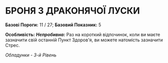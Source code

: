 ﻿# БРОНЯ З ДРАКОНЯЧОЇ ЛУСКИ

**Базові Пороги:** 11 / 27; **Базовий Показник:** 5

**Особливість:** ***Непробивна:*** Раз на короткий відпочинок, коли ви маєте зазначити свій останній Пункт Здоров'я, ви можете натомість зазначити Стрес.

*Обладунки - 3-й Рівень*